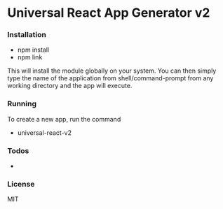 # Universal React App Generator v2

### Installation

  - npm install
  - npm link
   
 This will install the module globally on your system. You can then simply type the name of the application from shell/command-prompt from any working directory and the app will execute.

### Running
To create a new app, run the command
  - universal-react-v2

  
### Todos
 - 
 
### License

MIT